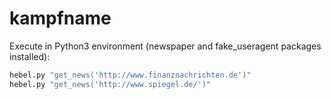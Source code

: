 # kampfname


Execute in Python3 environment (newspaper and fake_useragent packages installed):

```python
hebel.py "get_news('http://www.finanznachrichten.de')"
hebel.py "get_news('http://www.spiegel.de/')"
```

